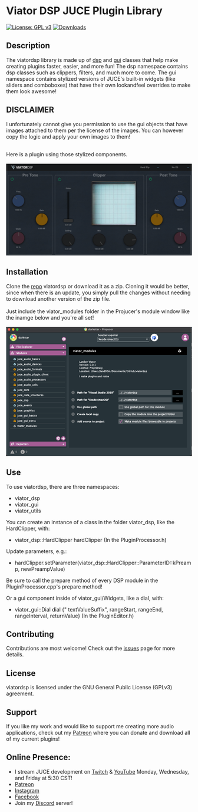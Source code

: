 # Viator DSP JUCE Plugin Library
 [![License: GPL v3](https://img.shields.io/badge/License-GPLv3-brightgreen.svg)](https://www.gnu.org/licenses/gpl-3.0)
[![Downloads](https://img.shields.io/github/downloads/landonviator/viatordsp/total)](https://somsubhra.github.io/github-release-stats/?username=landonviator&repository=viatordsp&page=1&per_page=30)

## Description
The viatordsp library is made up of [dsp](https://github.com/landonviator/viatordsp/tree/main/viator_modules/viator_dsp) and [gui](https://github.com/landonviator/viatordsp/tree/main/viator_modules/viator_gui) classes that help make creating plugins faster, easier, and more fun!
The dsp namespace contains dsp classes such as clippers, filters, and much more to come.
The gui namespace contains stylized versions of JUCE's built-in widgets (like sliders and comboboxes) that have their own lookandfeel overrides to make them look awesome!

## DISCLAIMER
I unfortunately cannot give you permission to use the gui objects that have images attached to them per the license of the images. You can however copy the logic and apply your own images to them!

<br>Here is a plugin using those stylized components.<br><br>
![Pic](https://github.com/landonviator/viatordsp/blob/main/Assets/btclipper.png)

## Installation
Clone the [repo](https://github.com/landonviator/viatordsp) viatordsp or download it as a zip. Cloning it would be better, since when there is an update, you simply pull the changes without needing to download another version of the zip file.  
<br>Just include the viator_modules folder in the Projucer's module window like the inamge below and you're all set! <br><br>
![Pic](https://github.com/landonviator/viatordsp/blob/main/Assets/projucer.png)

## Use
To use viatordsp, there are three namespaces: 
- viator_dsp
- viator_gui
- viator_utils

You can create an instance of a class in the folder viator_dsp, like the HardClipper, with:
- viator_dsp::HardClipper hardClipper (In the PluginProcessor.h)

Update parameters, e.g.:
- hardClipper.setParameter(viator_dsp::HardClipper::ParameterID::kPreamp, newPreampValue)

Be sure to call the prepare method of every DSP module in the PluginProcessor.cpp's prepare method!

Or a gui component inside of viator_gui/Widgets, like a dial, with:
- viator_gui::Dial dial {" textValueSuffix", rangeStart, rangeEnd, rangeInterval, returnValue} (In the PluginEditor.h)

## Contributing
Contributions are most welcome! Check out the [issues](https://github.com/landonviator/viatordsp/issues) page for more details.

## License
viatordsp is licensed under the GNU General Public License (GPLv3) agreement.

## Support
If you like my work and would like to support me creating more audio applications, check out my [Patreon](https://www.patreon.com/ViatorDSP) where you can donate and download all of my current plugins!

## Online Presence:
- I stream JUCE development on [Twitch](https://www.twitch.tv/dr_bruisin) & [YouTube](https://www.youtube.com/channel/UCwEc_CsAk3ky7sX_yg6bSSg) Monday, Wednesday, and Friday at 5:30 CST!
- [Patreon](https://www.patreon.com/ViatorDSP) <br>
- [Instagram](https://www.instagram.com/viatordsp/) <br>
- [Facebook](https://www.facebook.com/Dr-Bruisin-109544051551604)<br>
- Join my [Discord](https://discord.gg/PgU3Dd8vxJ) server!
